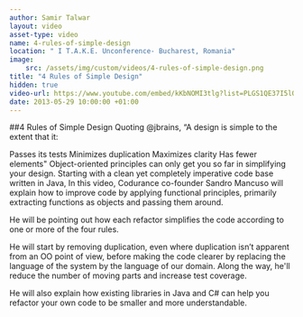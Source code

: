 ```yaml
---
author: Samir Talwar
layout: video
asset-type: video
name: 4-rules-of-simple-design
location: " I T.A.K.E. Unconference- Bucharest, Romania"
image:
    src: /assets/img/custom/videos/4-rules-of-simple-design.png
title: "4 Rules of Simple Design"
hidden: true
video-url: https://www.youtube.com/embed/kKbNOMI3tlg?list=PLGS1QE37I5lQX33-yrnNasV_dHRh2oSkx
date: 2013-05-29 10:00:00 +01:00
---
```


##4 Rules of Simple Design
Quoting @jbrains, “A design is simple to the extent that it:

Passes its tests
Minimizes duplication
Maximizes clarity
Has fewer elements"
Object-oriented principles can only get you so far in simplifying your design. Starting with a clean yet completely imperative code base written in Java, In this video, Codurance co-founder Sandro Mancuso will explain how to improve code by applying functional principles, primarily extracting functions as objects and passing them around.

He will be pointing out how each refactor simplifies the code according to one or more of the four rules.

He will start by removing duplication, even where duplication isn’t apparent from an OO point of view, before making the code clearer by replacing the language of the system by the language of our domain. Along the way, he'll reduce the number of moving parts and increase test coverage.

He will also explain how existing libraries in Java and C# can help you refactor your own code to be smaller and more understandable.
